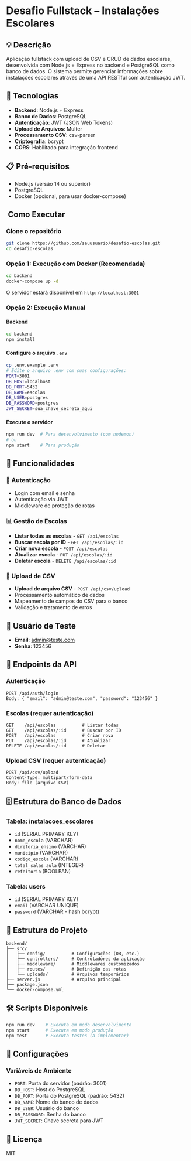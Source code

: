 # Desafio Fullstack – Instalações Escolares

## 💡 Descrição
Aplicação fullstack com upload de CSV e CRUD de dados escolares, desenvolvida com Node.js + Express no backend e PostgreSQL como banco de dados. O sistema permite gerenciar informações sobre instalações escolares através de uma API RESTful com autenticação JWT.

## 🚀 Tecnologias
- **Backend**: Node.js + Express
- **Banco de Dados**: PostgreSQL
- **Autenticação**: JWT (JSON Web Tokens)
- **Upload de Arquivos**: Multer
- **Processamento CSV**: csv-parser
- **Criptografia**: bcrypt
- **CORS**: Habilitado para integração frontend

## 📋 Pré-requisitos
- Node.js (versão 14 ou superior)
- PostgreSQL
- Docker (opcional, para usar docker-compose)

## ️ Como Executar

### Clone o repositório
```bash
git clone https://github.com/seuusuario/desafio-escolas.git
cd desafio-escolas
```

### Opção 1: Execução com Docker (Recomendada)
```bash
cd backend
docker-compose up -d
```
O servidor estará disponível em `http://localhost:3001`

### Opção 2: Execução Manual

#### Backend
```bash
cd backend
npm install
```

#### Configure o arquivo `.env`
```bash
cp .env.example .env
# Edite o arquivo .env com suas configurações:
PORT=3001
DB_HOST=localhost
DB_PORT=5432
DB_NAME=escolas
DB_USER=postgres
DB_PASSWORD=postgres
JWT_SECRET=sua_chave_secreta_aqui
```

#### Execute o servidor
```bash
npm run dev  # Para desenvolvimento (com nodemon)
# ou
npm start    # Para produção
```

## 📌 Funcionalidades

### 🔐 Autenticação
- Login com email e senha
- Autenticação via JWT
- Middleware de proteção de rotas

### 📊 Gestão de Escolas
- **Listar todas as escolas** - `GET /api/escolas`
- **Buscar escola por ID** - `GET /api/escolas/:id`
- **Criar nova escola** - `POST /api/escolas`
- **Atualizar escola** - `PUT /api/escolas/:id`
- **Deletar escola** - `DELETE /api/escolas/:id`

### 📁 Upload de CSV
- **Upload de arquivo CSV** - `POST /api/csv/upload`
- Processamento automático de dados
- Mapeamento de campos do CSV para o banco
- Validação e tratamento de erros

## 🔐 Usuário de Teste
- **Email**: admin@teste.com
- **Senha**: 123456

## 📡 Endpoints da API

### Autenticação
```
POST /api/auth/login
Body: { "email": "admin@teste.com", "password": "123456" }
```

### Escolas (requer autenticação)
```
GET    /api/escolas          # Listar todas
GET    /api/escolas/:id      # Buscar por ID
POST   /api/escolas          # Criar nova
PUT    /api/escolas/:id      # Atualizar
DELETE /api/escolas/:id      # Deletar
```

### Upload CSV (requer autenticação)
```
POST /api/csv/upload
Content-Type: multipart/form-data
Body: file (arquivo CSV)
```

## 🗄️ Estrutura do Banco de Dados

### Tabela: instalacoes_escolares
- `id` (SERIAL PRIMARY KEY)
- `nome_escola` (VARCHAR)
- `diretoria_ensino` (VARCHAR)
- `municipio` (VARCHAR)
- `codigo_escola` (VARCHAR)
- `total_salas_aula` (INTEGER)
- `refeitorio` (BOOLEAN)

### Tabela: users
- `id` (SERIAL PRIMARY KEY)
- `email` (VARCHAR UNIQUE)
- `password` (VARCHAR - hash bcrypt)

## 📁 Estrutura do Projeto
```
backend/
├── src/
│   ├── config/          # Configurações (DB, etc.)
│   ├── controllers/     # Controladores da aplicação
│   ├── middleware/      # Middlewares customizados
│   ├── routes/          # Definição das rotas
│   └── uploads/         # Arquivos temporários
├── server.js            # Arquivo principal
├── package.json
└── docker-compose.yml
```

## 🛠️ Scripts Disponíveis
```bash
npm run dev    # Executa em modo desenvolvimento
npm start      # Executa em modo produção
npm test       # Executa testes (a implementar)
```

## 🔧 Configurações

### Variáveis de Ambiente
- `PORT`: Porta do servidor (padrão: 3001)
- `DB_HOST`: Host do PostgreSQL
- `DB_PORT`: Porta do PostgreSQL (padrão: 5432)
- `DB_NAME`: Nome do banco de dados
- `DB_USER`: Usuário do banco
- `DB_PASSWORD`: Senha do banco
- `JWT_SECRET`: Chave secreta para JWT

## 📄 Licença
MIT